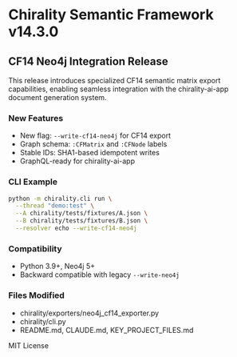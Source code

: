# Chirality Semantic Framework v14.3.0
 
## CF14 Neo4j Integration Release

This release introduces specialized CF14 semantic matrix export capabilities, enabling seamless integration with the chirality-ai-app document generation system.

### New Features
- New flag: `--write-cf14-neo4j` for CF14 export
- Graph schema: `:CFMatrix` and `:CFNode` labels
- Stable IDs: SHA1-based idempotent writes
- GraphQL-ready for chirality-ai-app

### CLI Example
```bash
python -m chirality.cli run \
  --thread "demo:test" \
  --A chirality/tests/fixtures/A.json \
  --B chirality/tests/fixtures/B.json \
  --resolver echo --write-cf14-neo4j
```

### Compatibility
- Python 3.9+, Neo4j 5+
- Backward compatible with legacy `--write-neo4j`

### Files Modified
- chirality/exporters/neo4j_cf14_exporter.py
- chirality/cli.py
- README.md, CLAUDE.md, KEY_PROJECT_FILES.md

MIT License
